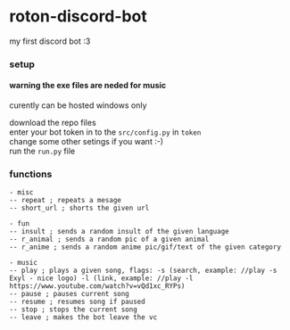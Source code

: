 # roton-discord-bot
my first discord bot :3


### setup
#### warning the exe files are neded for music
curently can be hosted windows only <br>

download the repo files <br>
enter your bot token in to the `src/config.py` in `token` <br>
change some other setings if you want :-) <br>
run the `run.py` file <br>

### functions
```
- misc
-- repeat ; repeats a mesage
-- short_url ; shorts the given url

- fun
-- insult ; sends a random insult of the given language
-- r_animal ; sends a random pic of a given animal
-- r_anime ; sends a random anime pic/gif/text of the given category

- music
-- play ; plays a given song, flags: -s (search, example: //play -s Exyl - nice logo) -l (link, example: //play -l https://www.youtube.com/watch?v=vQd1xc_RYPs)
-- pause ; pauses current song 
-- resume ; resumes song if paused
-- stop ; stops the current song
-- leave ; makes the bot leave the vc
```
